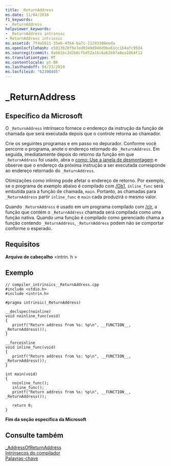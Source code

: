 ```yaml
---
title: _ReturnAddress
ms.date: 11/04/2016
f1_keywords:
- _ReturnAddress
helpviewer_keywords:
- _ReturnAddress intrinsic
- ReturnAddress intrinsic
ms.assetid: 7f4a5811-35e6-4f64-ba7c-21203380eeda
ms.openlocfilehash: e5013b20f9e7ed0349d940d9be61cc1b4afc95d4
ms.sourcegitcommit: 0ab61bc3d2b6cfbd52a16c6ab2b97a8ea1864f12
ms.translationtype: MT
ms.contentlocale: pt-BR
ms.lasthandoff: 04/23/2019
ms.locfileid: "62390445"
---
```

# <a name="returnaddress"></a>_ReturnAddress

## <a name="microsoft-specific"></a>Específico da Microsoft

O `_ReturnAddress` intrínseco fornece o endereço da instrução da função de chamada que será executada depois que o controle retorna ao chamador.

Crie os seguintes programas e em passo no depurador. Conforme você percorre o programa, anote o endereço retornado do `_ReturnAddress`. Em seguida, imediatamente depois do retorno da função em que `_ReturnAddress` foi usado, abra o [como: Use a janela de desmontagem](/visualstudio/debugger/how-to-use-the-disassembly-window) e observe que o endereço da próxima instrução a ser executada corresponde ao endereço retornado do `_ReturnAddress`.

Otimizações como inlining pode afetar o endereço de retorno. Por exemplo, se o programa de exemplo abaixo é compilado com [/Ob1](../build/reference/ob-inline-function-expansion.md), `inline_func` será embutida para a função de chamada, `main`. Portanto, as chamadas para `_ReturnAddress` partir `inline_func` e `main` cada produzirá o mesmo valor.

Quando `_ReturnAddress` é usado em um programa compilado com [/clr](../build/reference/clr-common-language-runtime-compilation.md), a função que contém o `_ReturnAddress` chamada será compilada como uma função nativa. Quando uma função é compilado como gerenciado chama a função contendo `_ReturnAddress`, `_ReturnAddress` podem não se comportar conforme o esperado.

## <a name="requirements"></a>Requisitos

**Arquivo de cabeçalho** \<intrin. h >

## <a name="example"></a>Exemplo

```
// compiler_intrinsics__ReturnAddress.cpp
#include <stdio.h>
#include <intrin.h>

#pragma intrinsic(_ReturnAddress)

__declspec(noinline)
void noinline_func(void)
{
   printf("Return address from %s: %p\n", __FUNCTION__, _ReturnAddress());
}

__forceinline
void inline_func(void)
{
   printf("Return address from %s: %p\n", __FUNCTION__, _ReturnAddress());
}

int main(void)
{
   noinline_func();
   inline_func();
   printf("Return address from %s: %p\n", __FUNCTION__, _ReturnAddress());

   return 0;
}
```

**Fim da seção específica da Microsoft**

## <a name="see-also"></a>Consulte também

[_AddressOfReturnAddress](../intrinsics/addressofreturnaddress.md)<br/>
[Intrínsecos do compilador](../intrinsics/compiler-intrinsics.md)<br/>
[Palavras-chave](../cpp/keywords-cpp.md)